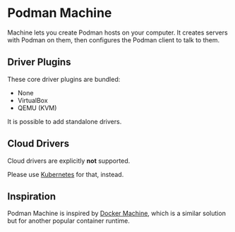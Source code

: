 # Podman Machine

Machine lets you create Podman hosts on your computer.
It creates servers with Podman on them, then
configures the Podman client to talk to them.

## Driver Plugins

These core driver plugins are bundled:

* None
* VirtualBox
* QEMU (KVM)

It is possible to add standalone drivers.

## Cloud Drivers

Cloud drivers are explicitly **not** supported.

Please use [Kubernetes](https://kubernetes.io) for that, instead.

## Inspiration

Podman Machine is inspired by [Docker Machine](https://github.com/docker/machine), which is
a similar solution but for another popular container runtime.

